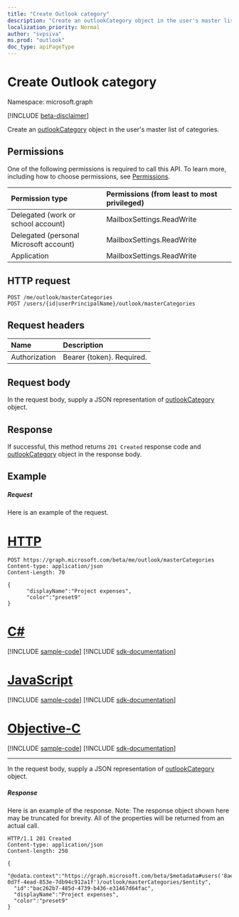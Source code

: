 ```yaml
---
title: "Create Outlook category"
description: "Create an outlookCategory object in the user's master list of categories."
localization_priority: Normal
author: "svpsiva"
ms.prod: "outlook"
doc_type: apiPageType
---
```


# Create Outlook category

Namespace: microsoft.graph

[!INCLUDE [beta-disclaimer](../../includes/beta-disclaimer.md)]

Create an [outlookCategory](../resources/outlookcategory.md) object in the user's master list of categories.

## Permissions
One of the following permissions is required to call this API. To learn more, including how to choose permissions, see [Permissions](/graph/permissions-reference).

|Permission type      | Permissions (from least to most privileged)              |
|:--------------------|:---------------------------------------------------------|
|Delegated (work or school account) | MailboxSettings.ReadWrite    |
|Delegated (personal Microsoft account) | MailboxSettings.ReadWrite   |
|Application | MailboxSettings.ReadWrite |

## HTTP request
<!-- { "blockType": "ignored" } -->
```http
POST /me/outlook/masterCategories
POST /users/{id|userPrincipalName}/outlook/masterCategories
```
## Request headers
| Name       | Description|
|:---------------|:----------|
| Authorization  | Bearer {token}. Required. |


## Request body
In the request body, supply a JSON representation of [outlookCategory](../resources/outlookcategory.md) object.

## Response

If successful, this method returns `201 Created` response code and [outlookCategory](../resources/outlookcategory.md) object in the response body.

## Example
##### Request
Here is an example of the request.

# [HTTP](#tab/http)
<!-- {
  "blockType": "request",
  "name": "create_outlookcategory_from_outlookuser"
}-->
```http
POST https://graph.microsoft.com/beta/me/outlook/masterCategories
Content-type: application/json
Content-Length: 70

{
      "displayName":"Project expenses",
      "color":"preset9"
}
```
# [C#](#tab/csharp)
[!INCLUDE [sample-code](../includes/snippets/csharp/create-outlookcategory-from-outlookuser-csharp-snippets.md)]
[!INCLUDE [sdk-documentation](../includes/snippets/snippets-sdk-documentation-link.md)]

# [JavaScript](#tab/javascript)
[!INCLUDE [sample-code](../includes/snippets/javascript/create-outlookcategory-from-outlookuser-javascript-snippets.md)]
[!INCLUDE [sdk-documentation](../includes/snippets/snippets-sdk-documentation-link.md)]

# [Objective-C](#tab/objc)
[!INCLUDE [sample-code](../includes/snippets/objc/create-outlookcategory-from-outlookuser-objc-snippets.md)]
[!INCLUDE [sdk-documentation](../includes/snippets/snippets-sdk-documentation-link.md)]

---

In the request body, supply a JSON representation of [outlookCategory](../resources/outlookcategory.md) object.
##### Response
Here is an example of the response. Note: The response object shown here may be truncated for brevity. All of the properties will be returned from an actual call.
<!-- {
  "blockType": "response",
  "truncated": true,
  "@odata.type": "microsoft.graph.outlookCategory"
} -->
```http
HTTP/1.1 201 Created
Content-type: application/json
Content-length: 250

{
  "@odata.context":"https://graph.microsoft.com/beta/$metadata#users('8ae6f565-0d7f-4ead-853e-7db94c912a1f')/outlook/masterCategories/$entity",
  "id":"bac262b7-485d-4739-b436-e31467d64fac",
  "displayName":"Project expenses",
  "color":"preset9"
}
```

<!-- uuid: 8fcb5dbc-d5aa-4681-8e31-b001d5168d79
2015-10-25 14:57:30 UTC -->
<!--
{
  "type": "#page.annotation",
  "description": "Create outlookCategory",
  "keywords": "",
  "section": "documentation",
  "tocPath": "",
  "suppressions": [
  ]
}
-->
